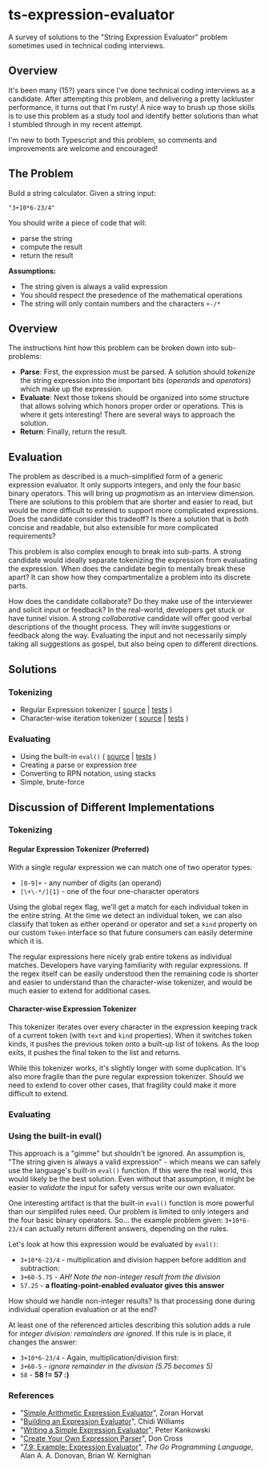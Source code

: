 # ts-expression-evaluator

A survey of solutions to the "String Expression Evaluator" problem sometimes
used in technical coding interviews.

## Overview

It's been many (15?) years since I've done technical coding interviews as a
candidate. After attempting this problem, and delivering a pretty lackluster
performance, it turns out that I'm rusty! A nice way to brush up those skills is
to use this problem as a study tool and identify better solutions than what I
stumbled through in my recent attempt.

I'm new to both Typescript and this problem, so comments and improvements are
welcome and encouraged!

## The Problem

Build a string calculator. Given a string input:

    "3+10*6-23/4"

You should write a piece of code that will:

* parse the string
* compute the result
* return the result

**Assumptions:**

* The string given is always a valid expression
* You should respect the presedence of the mathematical operations
* The string will only contain numbers and the characters `+-/*`

## Overview

The instructions hint how this problem can be broken down into sub-problems:

* **Parse**: First, the expression must be parsed. A solution should _tokenize_
  the string expression into the important bits (_operands_ and _operators_)
  which make up the expression.
* **Evaluate**: Next those tokens should be organized into some structure that
  allows solving which honors proper order or operations. This is where it gets
  interesting! There are several ways to approach the solution.
* **Return**: Finally, return the result.

## Evaluation

The problem as described is a much-simplified form of a generic expression
evaluator. It only supports integers, and only the four basic binary operators.
This will bring up _pragmatism_ as an interview dimension. There are solutions
to this problem that are shorter and easier to read, but would be more difficult
to extend to support more complicated expressions. Does the candidate consider
this tradeoff? Is there a solution that is _both_ concise and readable, but also
extensible for more complicated requirements?

This problem is also complex enough to break into sub-parts. A strong candidate
would ideally separate tokenizing the expression from evaluating the expression.
When does the candidate begin to mentally break these apart? It can show how
they compartmentalize a problem into its discrete parts.

How does the candidate collaborate? Do they make use of the interviewer and
solicit input or feedback? In the real-world, developers get stuck or have
tunnel vision. A strong _collaborative_ candidate will offer good verbal
descriptions of the thought process. They will invite suggestions or feedback
along the way. Evaluating the input and not necessarily simply taking all
suggestions as gospel, but also being open to different directions.

## Solutions

### Tokenizing

* Regular Expression tokenizer ( [source](./src/tokenize_regex.ts) |
  [tests](./tests/tokenize_regex.test.ts) )
* Character-wise iteration tokenizer ( [source](.src/tokenize_charwise.ts) | [tests](./tests/tokenize_charwise.test.ts) )

### Evaluating

* Using the built-in `eval()` ( [source](./src/eval.ts) |
  [tests](./tests/eval.test.ts) )
* Creating a parse or expression *tree*
* Converting to RPN notation, using stacks
* Simple, brute-force

## Discussion of Different Implementations

### Tokenizing

#### Regular Expression Tokenizer (Preferred)

With a single regular expression we can match one of two operator types:

* `[0-9]+` - any number of digits (an operand)
* `[\+\-*/]{1}` - one of the four one-character operators

Using the global regex flag, we'll get a match for each individual token in the
entire string. At the time we detect an individual token, we can also classify
that token as either operand or operator and set a `kind` property on our custom
`Token` interface so that future consumers can easily determine which it is.

The regular expressions here nicely grab entire tokens as individual matches.
Developers have varying familiarity with regular expressions. If the regex
itself can be easily understood then the remaining code is shorter and easier to
understand than the character-wise tokenizer, and would be much easier to extend
for additional cases.

#### Character-wise Expression Tokenizer

This tokenizer iterates over every character in the expression keeping track of
a current token (with `text` and `kind` properties). When it switches token
kinds, it pushes the previous token onto a built-up list of tokens. As the loop
exits, it pushes the final token to the list and returns.

While this tokenizer works, it's slightly longer with some duplication. It's
also more fragile than the pure regular expression tokenizer. Should we need to
extend to cover other cases, that fragility could make it more difficult to
extend.

### Evaluating

### Using the built-in eval()

This approach is a "gimme" but shouldn't be ignored. An assumption is, "The
string given is always a valid expression" - which means we can safely use the
language's built-in `eval()` function. If this were the real world, this would
likely be the best solution. Even without that assumption, it might be easier to
_validate_ the input for safety versus write our own evaluator.

One interesting artifact is that the built-in `eval()` function is more powerful
than our simplifed rules need. Our problem is limited to only integers and the
four basic binary operators. So... the example problem given: `3+10*6-23/4` can
actually return different answers, depending on the rules.

Let's look at how this expression would be evaluated by `eval()`:

* `3+10*6-23/4` - multiplication and division happen before addition and subtraction:
* `3+60-5.75` - _AH! Note the non-integer result from the division_
* `57.25` - **a floating-point-enabled evaluator gives this answer**

How should we handle non-integer results? Is that processing done during
individual operation evaluation or at the end?

At least one of the referenced articles describing this solution adds a rule for
_integer division: remainders are ignored_. If this rule is in place, it changes
the answer:

* `3+10*6-23/4` - Again, multiplication/division first:
* `3+60-5` - _ignore remainder in the division (5.75 becomes 5)_
* `58` - **58 != 57 :)**

### References

* "[Simple Arithmetic Expression Evaluator](https://codinghelmet.com/exercises/expression-evaluator)", Zoran Horvat
* "[Building an Expression Evaluator](https://chidiwilliams.com/post/evaluator/)", Chidi Williams
* "[Writing a Simple Expression Evaluator](https://www.strchr.com/expression_evaluator)", Peter Kankowski
* "[Create Your Own Expression Parser](https://levelup.gitconnected.com/create-your-own-expression-parser-d1f622077796)", Don Cross
* "[7.9: Example: Expression Evaluator](https://www.oreilly.com/library/view/the-go-programming/9780134190570/ebook_split_068.html)", _The Go Programming Language_, Alan A. A. Donovan, Brian W. Kernighan

